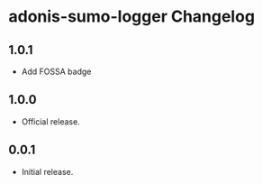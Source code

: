 # adonis-sumo-logger Changelog

## 1.0.1
- Add FOSSA badge

## 1.0.0
 - Official release.

## 0.0.1
 - Initial release.
